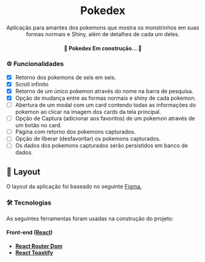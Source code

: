 <h1 align="center">Pokedex</h1>

<p align="center">Aplicação para amantes dos pokemons que mostra os monstrinhos em suas formas normais e Shiny, além de detalhes de cada um deles. </p>

<h4 align="center"> 
	🚧  Pokedex Em construção...  🚧
</h4>

### ⚙️ Funcionalidades

- [x] Retorno dos pokemons de seis em seis.
- [x] Scroll infinito
- [x] Retorno de um único pokemon através do nome na barra de pesquisa.
- [x] Opção de mudança entre as formas normais e shiny de cada pokemon.
- [ ] Abertura de um modal com um card contendo todas as informações do pokemon ao clicar na imagem dos cards da tela principal.
- [ ] Opção de Captura (adicionar aos favoritos) de um pokemon através de um botão no card.
- [ ] Página com retorno dos pokemons capturados.
- [ ] Opção de liberar (desfavoritar) os pokemons capturados.
- [ ] Os dados dos pokemons capturados serão persistidos em banco de dados.

## 🎨 Layout

O layout da aplicação foi baseado no seguinte <a href="https://www.figma.com/community/file/979132880663340794"> Figma. </a>

### 🛠 Tecnologias

As seguintes ferramentas foram usadas na construção do projeto:

#### **Front-end**  ([React](https://reactjs.org/))

-   **[React Router Dom](https://github.com/ReactTraining/react-router/tree/master/packages/react-router-dom)**
-   **[React Toastify](https://www.npmjs.com/package/react-toastify)**

